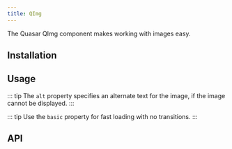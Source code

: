 ```yaml
---
title: QImg
---
```

The Quasar QImg component makes working with images easy.

## Installation
<doc-installation components="QImg" />

## Usage

<doc-example title="Basic" file="QImg/Basic" />

<doc-example title="Sizes" file="QImg/Sizes" />

::: tip
The `alt` property specifies an alternate text for the image, if the image cannot be displayed.
:::

<doc-example title="Alt" file="QImg/Alt" />

<doc-example title="Placeholder Source" file="QImg/PlaceholderSrc" />

::: tip
Use the `basic` property for fast loading with no transitions.
:::

<doc-example title="No Transitions (basic)" file="QImg/NoTransitions" />

<doc-example title="Contain" file="QImg/Contain" />

<doc-example title="Position" file="QImg/Position" />

<doc-example title="Ratio" file="QImg/Ratio" />

<doc-example title="Spinner Color" file="QImg/SpinnerColor" />

<doc-example title="Spinner Size" file="QImg/SpinnerSize" />

<doc-example title="SrcSet" file="QImg/SrcSet" />

<doc-example title="Transition" file="QImg/Transition" />

<doc-example title="Slot (default)" file="QImg/SlotDefault" />

<doc-example title="Slot (loading)" file="QImg/SlotLoading" />

<doc-example title="Slot (error)" file="QImg/SlotError" />

## API
<doc-api file="QImg" />
